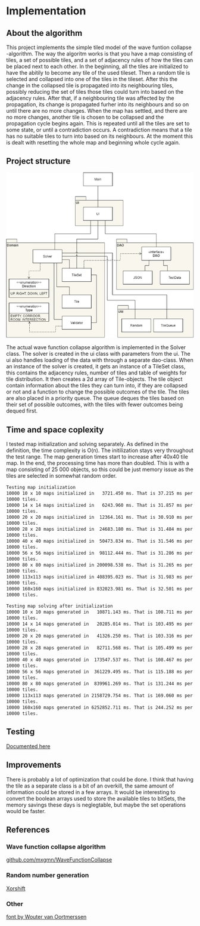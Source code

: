 # Implementation

## About the algorithm
This project implements the simple tiled model of the wave funtion collapse -algorithm.
The way the algoritm works is that you have a map consisting of tiles, a set of possible tiles, and a set of adjacency rules of how the tiles can be placed next to each other.
In the beginning, all the tiles are initialized to have the abitily to become any tile of the used tileset. 
Then a random tile is selected and collapsed into one of the tiles in the tileset. 
After this the change in the collapsed tile is propagated into its neighbouring tiles, possibly reducing the set of tiles those tiles could turn into based on the adjacency rules. 
After that, if a neighbouring tile was affected by the propagation, its change is propagated furher into its neighbours and so on until there are no more changes.
When the map has settled, and there are no more changes, another tile is chosen to be collapsed and the propagation cycle begins again.
This is repeated until all the tiles are set to some state, or until a contradiction occurs.
A contradiction means that a tile has no suitable tiles to turn into based on its neighbours. At the moment this is dealt with resetting the whole map and beginning whole cycle again.

## Project structure
![Structure diagram](https://github.com/juhakaup/WFC_dungeon_gen/blob/master/documentation/structure.png)

The actual wave function collapse algorithm is implemented in the Solver class. The solver is created in the ui class with parameters from the ui. The ui also handles loading of the data with through a separate dao-class. 
When an instance of the solver is created, it gets an instance of a TileSet class, this contains the adjacency rules, number of tiles and table of weights for tile distribution. It then creates a 2d array of Tile-objects. The tile object contain information about the tiles they can turn into, if they are collapsed or not and a function to change the possible outcomes of the tile. The tiles are also placed in a priority queue. The queue deques the tiles based on their set of possible outcomes, with the tiles with fewer outcomes being dequed first.

## Time and space coplexity
I tested map initialization and solving separately. 
As defined in the definition, the time complexity is O(n). The initilization stays very throughout the test range. 
The map generation times start to increase after 40x40 tile map. In the end, the processing time has more than doubled. This is with a map consisting of 25 000 objects, so this could be just memory issue as the tiles are selected in somewhat random order.
```
Testing map initialization
10000 10 x 10 maps initialized in   3721.450 ms. That is 37.215 ms per 10000 tiles.
10000 14 x 14 maps initialized in   6243.960 ms. That is 31.857 ms per 10000 tiles.
10000 20 x 20 maps initialized in  12364.161 ms. That is 30.910 ms per 10000 tiles.
10000 28 x 28 maps initialized in  24683.180 ms. That is 31.484 ms per 10000 tiles.
10000 40 x 40 maps initialized in  50473.834 ms. That is 31.546 ms per 10000 tiles.
10000 56 x 56 maps initialized in  98112.444 ms. That is 31.286 ms per 10000 tiles.
10000 80 x 80 maps initialized in 200098.538 ms. That is 31.265 ms per 10000 tiles.
10000 113x113 maps initialized in 408395.023 ms. That is 31.983 ms per 10000 tiles.
10000 160x160 maps initialized in 832023.981 ms. That is 32.501 ms per 10000 tiles.
```

```
Testing map solving after initialization
10000 10 x 10 maps generated in   10871.143 ms. That is 108.711 ms per 10000 tiles.
10000 14 x 14 maps generated in   20285.014 ms. That is 103.495 ms per 10000 tiles.
10000 20 x 20 maps generated in   41326.250 ms. That is 103.316 ms per 10000 tiles.
10000 28 x 28 maps generated in   82711.568 ms. That is 105.499 ms per 10000 tiles.
10000 40 x 40 maps generated in  173547.537 ms. That is 108.467 ms per 10000 tiles.
10000 56 x 56 maps generated in  361229.495 ms. That is 115.188 ms per 10000 tiles.
10000 80 x 80 maps generated in  839961.269 ms. That is 131.244 ms per 10000 tiles.
10000 113x113 maps generated in 2158729.754 ms. That is 169.060 ms per 10000 tiles.
10000 160x160 maps generated in 6252852.711 ms. That is 244.252 ms per 10000 tiles.

```
## Testing
[Documented here](https://github.com/juhakaup/WFC_dungeon_gen/blob/master/documentation/testing.md)

## Improvements
There is probably a lot of optimization that could be done. I think that having the tile as a separate class is a bit of an overkill, the same amount of information could be stored in a few arrays. It would be interesting to convert the boolean arrays used to store the available tiles to bitSets, the memory savings these days is neglegtable, but maybe the set operations would be faster.

## References
### Wave function collapse algorithm
[github.com/mxgmn/WaveFunctionCollapse](https://github.com/mxgmn/WaveFunctionCollapse)

### Random number generation
[Xorshift](https://en.wikipedia.org/wiki/Xorshift)

### Other
[font by Wouter van Oortmerssen](http://strlen.com/square/)